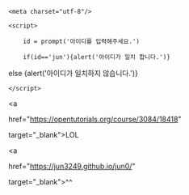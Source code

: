 <html>

<head>

    <meta charset="utf-8"/>

</head>

<body>

    <script>

        id = prompt('아이디를 입력해주세요.')

        if(id=='jun'){alert('아이디가 일치 합니다.')}

 else {alert('아이디가 일치하지 않습니다.')}

    </script>

</body>

<a

href="https://opentutorials.org/course/3084/18418" 

target="_blank">LOL</a>

<a

href="https://jun3249.github.io/jun0/" 

target="_blank">^^</a>

</html>
